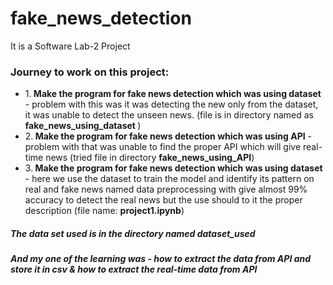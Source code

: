# fake_news_detection
It is a Software Lab-2 Project


### Journey to work on this project:

<ul>
    <li>1.<b> Make the program for fake news detection which was using dataset</b> - problem with this was it was detecting the new only from the dataset, it was unable to detect the unseen news. (file is in directory named as <b>fake_news_using_dataset   </b>)</li>
    <li>2.<b> Make the program for fake news detection which was using API</b> - problem with that was unable to find the proper API which will give real-time news (tried file in directory <b>fake_news_using_API</b>)</li>
    <li>3.<b> Make the program for fake news detection which was using dataset</b> - here we use the dataset to train the model and identify its pattern on real and fake news named data preprocessing with give almost 99% accuracy to detect the real news but the use should to it the proper description (file name: <b>project1.ipynb</b>)</li>
</ul>

##### The data set used is in the directory named dataset_used
##### And my one of the learning was - how to extract the data from API and store it in csv & how to extract the real-time data from API